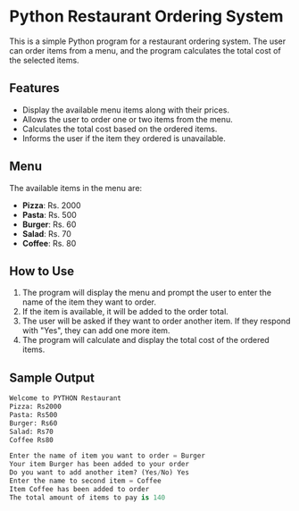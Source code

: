# Python Restaurant Ordering System

This is a simple Python program for a restaurant ordering system. The user can order items from a menu, and the program calculates the total cost of the selected items.

## Features
- Display the available menu items along with their prices.
- Allows the user to order one or two items from the menu.
- Calculates the total cost based on the ordered items.
- Informs the user if the item they ordered is unavailable.

## Menu
The available items in the menu are:
- **Pizza**: Rs. 2000
- **Pasta**: Rs. 500
- **Burger**: Rs. 60
- **Salad**: Rs. 70
- **Coffee**: Rs. 80

## How to Use
1. The program will display the menu and prompt the user to enter the name of the item they want to order.
2. If the item is available, it will be added to the order total.
3. The user will be asked if they want to order another item. If they respond with "Yes", they can add one more item.
4. The program will calculate and display the total cost of the ordered items.

## Sample Output

```python
Welcome to PYTHON Restaurant
Pizza: Rs2000
Pasta: Rs500
Burger: Rs60
Salad: Rs70
Coffee Rs80

Enter the name of item you want to order = Burger
Your item Burger has been added to your order
Do you want to add another item? (Yes/No) Yes
Enter the name to second item = Coffee
Item Coffee has been added to order
The total amount of items to pay is 140
